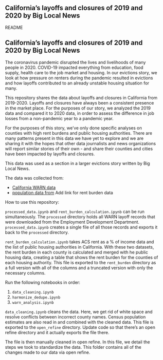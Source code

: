 ## California’s layoffs and closures of 2019 and 2020 by Big Local News

README

## California’s layoffs and closures of 2019 and 2020 by Big Local News

The coronavirus pandemic disrupted the lives and livelihoods of many people in 2020. COVID-19 impacted everything from education, food supply, health care to the job market and housing. In our evictions story, we look at how pressure on renters during the pandemic resulted in evictions and how layoffs contributed to an already unstable housing situation for many.

This repository shares the data about layoffs and closures in California from 2019-2020. Layoffs and closures have always been a consistent presence in the market place. For the purposes of our story, we analyzed the 2019 data and compared it to 2020 data, in order to assess the difference in job losses from a non-pandemic year to a pandemic year. 

For the purposes of this story, we've only done specific analyses on counties with high rent burdens and public housing authorities. There are many patterns present in this data we have yet to explore and we are sharing it with the hopes that other data journalists and news organizations will report similar stories of their own - and share their counties and cities have been impacted by layoffs and closures.


This data was used as a section in a larger evictions story written by Big Local News. 

The data was collected from:
- [California WARN data](https://edd.ca.gov/Jobs_and_Training/Layoff_Services_WARN.htm)
- [population data from](https://www.census.gov/data/tables/time-series/demo/popest/2010s-counties-total.html#par_textimage_242301767)
Add link for rent burden data

How to use this repository:

`processed_data.ipynb` and `rent_burden_calculation.ipynb` can be run simultaneously. The `processed` directory holds all WARN layoff records that were downloaded from the Employment Development Department. `processed_data.ipynb` creates a single file of all those records and exports it back to the `processed` directory.

`rent_burden_calculation.ipynb` takes ACS rent as a % of income data and the list of public housing authorities in California. With these two datasets, the rent burden in each county is calculated and merged with he public housing data, creating a table that shows the rent burden for the counties of each housing authority. This file is exported to the `rent_burden` directory as a full version with all of the columns and a truncated version with only the necessary columns.

Run the following notebooks in order:

1. `data_cleaning.ipynb`
2. `harmonize_dedupe.ipynb`
3. `warn_analysis.ipynb`

`data_cleaning.ipynb` cleans the data. Here, we get rid of white space and resolve conflicts between incorrect county names. Census population estimates are also read in and combined with the cleaned data. This file is exported to the `open_refine` directory. Update code so that there’s an open refine directory and it actually exports the file there.

The file is then manually cleaned in open refine. In this file, we detail the steps we took to standardize the data. This folder contains all of the changes made to our data via open refine.







 


